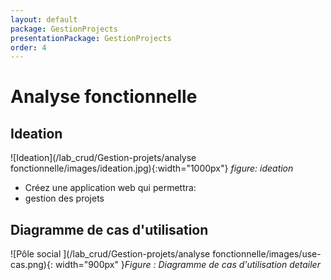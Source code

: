 ```yaml
---
layout: default
package: GestionProjects
presentationPackage: GestionProjects
order: 4
---
```

# Analyse fonctionnelle

## Ideation

![Ideation](/lab_crud/Gestion-projets/analyse fonctionnelle/images/ideation.jpg){:width="1000px"}
*figure: ideation*

<!-- note -->
- Créez une application web qui permettra:
-  gestion des projets 
  

<!-- new slide -->
## Diagramme de cas d'utilisation 

![Pôle social ](/lab_crud/Gestion-projets/analyse fonctionnelle/images/use-cas.png){: width="900px" }*Figure : Diagramme de cas d'utilisation detailer*


<!-- new slide -->